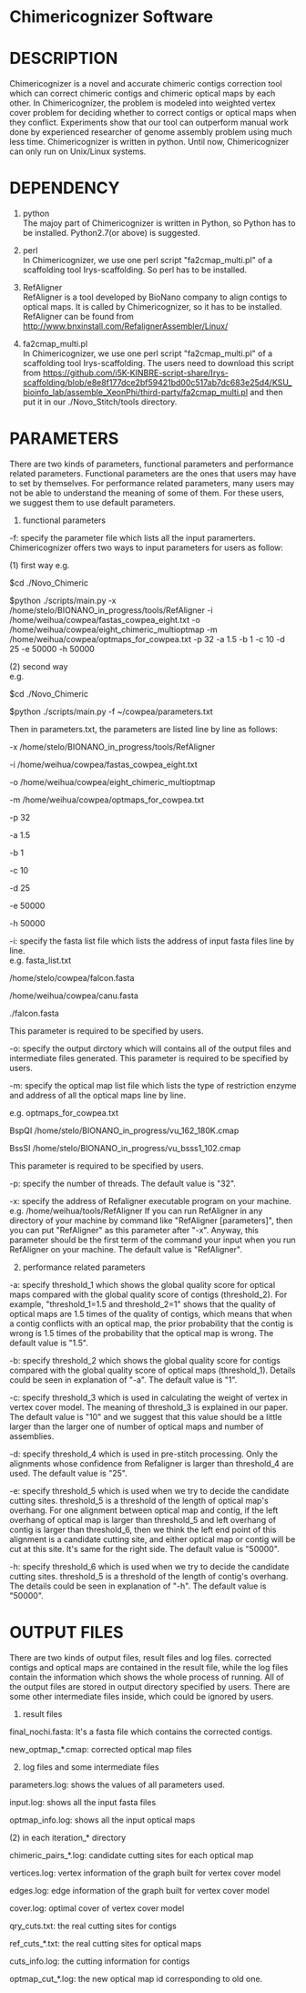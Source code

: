 

# Chimericognizer Software



# DESCRIPTION

Chimericognizer is a novel and accurate chimeric contigs correction tool which can correct chimeric contigs and chimeric optical maps by each other. In Chimericognizer, the problem is modeled into weighted vertex cover problem for deciding whether to correct contigs or optical maps when they conflict. Experiments show that our tool can outperform manual work done by experienced researcher of genome assembly problem using much less time.
Chimericognizer is written in python. Until now, Chimericognizer can only run on Unix/Linux systems.  



# DEPENDENCY


1. python   
The majoy part of Chimericognizer is written in Python, so Python has to be installed. 
Python2.7(or above) is suggested.  

2. perl   
In Chimericognizer, we use one perl script "fa2cmap_multi.pl" of a scaffolding tool Irys-scaffolding.
So perl has to be installed.

3. RefAligner   
RefAligner is a tool developed by BioNano company to align contigs to optical maps. It is called by Chimericognizer, so it has to be installed. 
RefAligner can be found from http://www.bnxinstall.com/RefalignerAssembler/Linux/ 

4. fa2cmap_multi.pl   
In Chimericognizer, we use one perl script "fa2cmap_multi.pl" of a scaffolding tool Irys-scaffolding. 
The users need to download this script from https://github.com/i5K-KINBRE-script-share/Irys-scaffolding/blob/e8e8f177dce2bf59421bd00c517ab7dc683e25d4/KSU_bioinfo_lab/assemble_XeonPhi/third-party/fa2cmap_multi.pl
and then put it in our ./Novo_Stitch/tools directory.   




# PARAMETERS


There are two kinds of parameters, functional parameters and performance related parameters. 
Functional parameters are the ones that users may have to set by themselves. For performance related parameters, many users may not be able to understand the meaning of some of them. For these users, we suggest them to use default parameters. 

1. functional parameters  

-f: specify the parameter file which lists all the input paramerters.
Chimericognizer offers two ways to input parameters for users as follow:

(1) first way
e.g. 

$cd ./Novo_Chimeric

$python ./scripts/main.py  -x /home/stelo/BIONANO_in_progress/tools/RefAligner -i /home/weihua/cowpea/fastas_cowpea_eight.txt -o /home/weihua/cowpea/eight_chimeric_multioptmap -m /home/weihua/cowpea/optmaps_for_cowpea.txt -p 32 -a 1.5 -b 1 -c 10 -d 25 -e 50000 -h 50000

(2) second way  
e.g.

$cd ./Novo_Chimeric

$python ./scripts/main.py -f ~/cowpea/parameters.txt

Then in parameters.txt, the parameters are listed line by line as follows:

-x /home/stelo/BIONANO_in_progress/tools/RefAligner

-i /home/weihua/cowpea/fastas_cowpea_eight.txt

-o /home/weihua/cowpea/eight_chimeric_multioptmap

-m /home/weihua/cowpea/optmaps_for_cowpea.txt

-p 32

-a 1.5

-b 1

-c 10

-d 25

-e 50000

-h 50000


-i: specify the fasta list file which lists the address of input fasta files line by line.  
e.g. fasta_list.txt 

/home/stelo/cowpea/falcon.fasta  

/home/weihua/cowpea/canu.fasta  

./falcon.fasta  

This parameter is required to be specified by users.   

-o: specify the output dirctory which will contains all of the output files and intermediate files generated. This parameter is required to be specified by users.   

-m: specify the optical map list file which lists the type of restriction enzyme and address of all the optical maps line by line. 

e.g. optmaps_for_cowpea.txt

BspQI   /home/stelo/BIONANO_in_progress/vu_162_180K.cmap

BssSI   /home/stelo/BIONANO_in_progress/vu_bsss1_102.cmap

This parameter is required to be specified by users.   

-p: specify the number of threads. The default value is "32".  

-x: specify the address of Refaligner executable program on your machine. e.g. /home/weihua/tools/RefAligner
If you can run RefAligner in any directory of your machine by command like "RefAligner [parameters]", then you can put "RefAligner" as this parameter after "-x". Anyway, this parameter should be the first term of the command your input when you run RefAligner on your machine. The default value is "RefAligner".   



2. performance related parameters

-a: specify threshold_1 which shows the global quality score for optical maps compared with the global quality score of contigs (threshold_2). For example, "threshold_1=1.5 and threshold_2=1" shows that the quality of optical maps are 1.5 times of the quality of contigs, which means that when a contig conflicts with an optical map, the prior probability that the contig is wrong is 1.5 times of the probability that the optical map is wrong.  The default value is "1.5". 

-b: specify threshold_2 which shows the global quality score for contigs compared with the global quality score of optical maps (threshold_1). Details could be seen in explanation of "-a". The default value is "1". 

-c: specify threshold_3 which is used in calculating the weight of vertex in vertex cover model. The meaning of threshold_3 is explained in our paper.  The default value is "10" and we suggest that this value should be a little larger than the larger one of number of optical maps and number of assemblies.  

-d: specify threshold_4 which is used in pre-stitch processing. Only the alignments whose confidence from Refaligner is larger than threshold_4 are used. The default value is "25".  

-e: specify threshold_5 which is used when we try to decide the candidate cutting sites. threshold_5 is a threshold of the length of optical map's overhang. For one alignment between optical map and contig, if the left overhang of optical map is larger than threshold_5 and left overhang of contig is larger than threshold_6, then we think the left end point of this alignment is a candidate cutting site, and either optical map or contig will be cut at this site. It's same for the right side. The default value is "50000". 

-h: specify threshold_6 which is used when we try to decide the candidate cutting sites. threshold_5 is a threshold of the length of contig's overhang. The details could be seen in explanation of "-h". The default value is "50000". 





# OUTPUT FILES

There are two kinds of output files, result files and log files. corrected contigs and optical maps are contained in the result file, while the log files contain the information which shows the whole process of running. All of the output files are stored in output directory specified by users. There are some other intermediate files inside, which could be ignored by users.
 
1. result files

final_nochi.fasta: It's a fasta file which contains the corrected contigs.

new_optmap_*.cmap: corrected optical map files

2. log files and some intermediate files  

parameters.log: shows the values of all parameters used. 

input.log: shows all the input fasta files  

optmap_info.log: shows all the input optical maps

(2) in each iteration_* directory

chimeric_pairs_*.log: candidate cutting sites for each optical map

vertices.log: vertex information of the graph built for vertex cover model

edges.log: edge information of the graph built for vertex cover model

cover.log: optimal cover of vertex cover model

qry_cuts.txt: the real cutting sites for contigs

ref_cuts_*.txt: the real cutting sites for optical maps

cuts_info.log: the cutting information for contigs

optmap_cut_*.log: the new optical map id corresponding to old one.  

